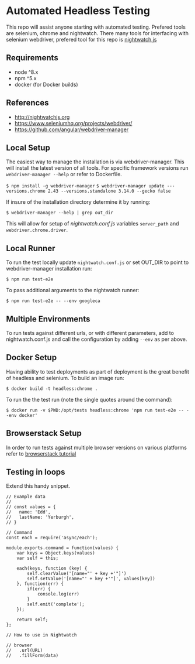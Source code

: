 # Automated Headless Testing

This repo will assist anyone starting with automated testing. Prefered tools are selenium, chrome and nightwatch.
There many tools for interfacing with selenium webdriver, prefered tool for this repo is [nightwatch.js](http://nightwatchjs.org/)

## Requirements

- node ^8.x
- npm ^5.x
- docker (for Docker builds)

## References

- http://nightwatchjs.org
- https://www.seleniumhq.org/projects/webdriver/
- https://github.com/angular/webdriver-manager

## Local Setup

The easiest way to manage the installation is via webdriver-manager. This will install the latest version of all tools.
For specific framework versions run `webdriver-manager --help` or refer to Dockerfile.

`$ npm install -g webdriver-manager`
`$ webdriver-manager update ---versions.chrome 2.43 --versions.standalone 3.14.0 --gecko false`

If insure of the installation directory determine it by running:

`$ webdriver-manager --help | grep out_dir`

This will allow for setup of *nightwatch.conf.js* variables `server_path` and `webdriver.chrome.driver`.

## Local Runner 

To run the test locally update `nightwatch.conf.js` or set OUT_DIR to point to webdriver-manager installation run:

`$ npm run test-e2e`

To pass additional arguments to the nightwatch runner:

`$ npm run test-e2e -- --env googleca`

## Multiple Environments

To run tests against different urls, or with different parameters, add to nightwatch.conf.js and call the configuration by 
adding `--env` as per above. 

## Docker Setup

Having ability to test deployments as part of deployment is the great benefit of headless and selenium. To build an image run:

`$ docker build -t headless:chrome .`

To run the the test run (note the single quotes around the command):

`$ docker run -v $PWD:/opt/tests headless:chrome 'npm run test-e2e -- --env docker'`

## Browserstack Setup

In order to run tests against multiple browser versions on various platforms refer to [browserstack tutorial](https://www.browserstack.com/automate/nightwatch)

## Testing in loops

Extend this handy snippet. 

```
// Example data
//
// const values = {
//   name: 'Edd',
//   lastName: 'Yerburgh',
// }

// Command
const each = require('async/each');

module.exports.command = function(values) {
    var keys = Object.keys(values)
    var self = this;

    each(keys, function (key) {
        self.clearValue('[name="' + key +'"]')
        self.setValue('[name="' + key +'"]', values[key])
    }, function(err) {
        if(err) {
            console.log(err)
        }
        self.emit('complete');
    });

    return self;
};

// How to use in Nightwatch

// browser
//   .url(URL)
//   .fillForm(data)
```
